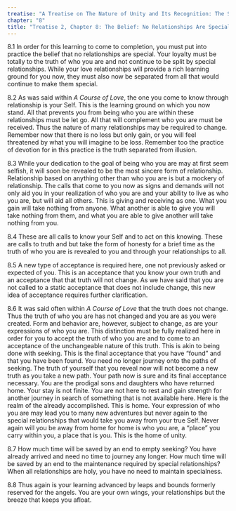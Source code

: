 ```yaml
---
treatise: "A Treatise on The Nature of Unity and Its Recognition: The Second Treatise"
chapter: "8"
title: "Treatise 2, Chapter 8: The Belief: No Relationships Are Special"
---
```


8.1 In order for this learning to come to completion, you must put into
practice the belief that no relationships are special. Your loyalty must
be totally to the truth of who you are and not continue to be split by
special relationships. While your love relationships will provide a rich
learning ground for you now, they must also now be separated from all
that would continue to make them special. 

8.2 As was said within *A Course of Love*, the one you come to know
through relationship is your Self.  This is the learning ground on which
you now stand. All that prevents you from being who you are within these
relationships must be let go.  All that will complement who you are must
be received. Thus the nature of many relationships may be required to
change. Remember now that there is no loss but only gain, or you will
feel threatened by what you will imagine to be loss. Remember too the
practice of devotion for in this practice is the truth separated from
illusion. 

8.3 While your dedication to the goal of being who you are may at first
seem selfish, it will soon be revealed to be the most sincere form of
relationship. Relationship based on anything other than who you are is
but a mockery of relationship. The calls that come to you now as signs
and demands will not only aid you in your realization of who you are and
your ability to live as who you are, but will aid all others. This is
giving and receiving as one. What you gain will take nothing from
anyone. What another is able to give you will take nothing from them,
and what you are able to give another will take nothing from you. 

8.4 These are all calls to know your Self and to act on this knowing.
These are calls to truth and but take the form of honesty for a brief
time as the truth of who you are is revealed to you and through your
relationships to all.

8.5 A new type of acceptance is required here, one not previously asked
or expected of you. This is an acceptance that you know your own truth
and an acceptance that that truth will not change. As we have said that
you are not called to a static acceptance that does not include change,
this new idea of acceptance requires further clarification. 

8.6 It was said often within *A Course of Love* that the truth does not
change. Thus the truth of who you are has not changed and you are as you
were created. Form and behavior are, however, subject to change, as are
your expressions of who you are. This distinction must be fully realized
here in order for you to accept the truth of who you are and to come to
an acceptance of the unchangeable nature of this truth. This is akin to
being done with seeking. This is the final acceptance that you have
“found” and that you have been found. You need no longer journey onto
the paths of seeking. The truth of yourself that you reveal now will not
become a new truth as you take a new path. Your path now is sure and its
final acceptance necessary. You are the prodigal sons and daughters who
have returned home. Your stay is not finite. You are not here to rest
and gain strength for another journey in search of something that is not
available here. Here is the realm of the already accomplished. This is
home. Your expression of who you are may lead you to many new adventures
but never again to the special relationships that would take you away
from your true Self. Never again will you be away from home for home is
who you are, a “place” you carry within you, a place that is you. This
is the home of unity. 

8.7 How much time will be saved by an end to empty seeking? You have
already arrived and need no time to journey any longer. How much time
will be saved by an end to the maintenance required by special
relationships? When all relationships are holy, you have no need to
maintain specialness. 

8.8 Thus again is your learning advanced by leaps and bounds formerly
reserved for the angels. You are your own wings, your relationships but
the breeze that keeps you afloat.

